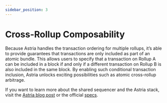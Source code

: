 ```yaml
---
sidebar_position: 3
---
```


# Cross-Rollup Composability

<!--@include: ./../components/_deployment-instructions-redirect.md-->

Because Astria handles the transaction ordering for multiple rollups, it’s able
to provide guarantees that transactions are only included as part of an atomic
bundle. This allows users to specify that a transaction on Rollup A can be
included in a block if and only if a different transaction on Rollup B is also
included in the same block. By enabling such conditional transaction inclusion,
Astria unlocks exciting possibilities such as atomic cross-rollup arbitrage.

If you want to learn more about the shared sequencer and the Astria stack, visit the [Astria blog post](https://hackmd.io/@astriaorg/HJ6cCpp9T) or the official [specs](https://github.com/astriaorg/astria/tree/main/specs).